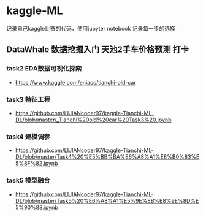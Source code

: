 # kaggle-ML
记录自己kaggle比赛的代码，使用jupyter notebook 记录每一步的选择

## DataWhale 数据挖掘入门 天池2手车价格预测 打卡
### task2 EDA数据可视化探索  
- https://www.kaggle.com/eniacc/tianchi-old-car
### task3 特征工程
- https://github.com/LIJIANcoder97/kaggle-Tianchi-ML-DL/blob/master/_Tianchi%20old%20car%20Task3%20.ipynb
### task4 建模调参
- https://github.com/LIJIANcoder97/kaggle-Tianchi-ML-DL/blob/master/Task4%20%E5%BB%BA%E6%A8%A1%E8%B0%83%E5%8F%82.ipynb
### task5 模型融合
- https://github.com/LIJIANcoder97/kaggle-Tianchi-ML-DL/blob/master/Task5%20%E6%A8%A1%E5%9E%8B%E8%9E%8D%E5%90%88.ipynb
